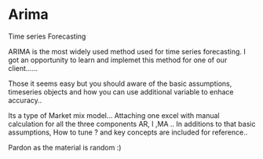 # Arima
Time series Forecasting


ARIMA is the most widely used method used for time series forecasting.
I got an opportunity to learn and implemet this method for one of our client......

Those it seems easy but you should aware of the basic assumptions, timeseries objects and how you can use additional variable to enhace accuracy..

Its a type of Market mix model... Attaching one excel with manual calculation for all the three components AR, I ,MA ..
In additions to that basic assumptions, How to tune ? and key concepts are included for reference..

Pardon as the material is random :)

